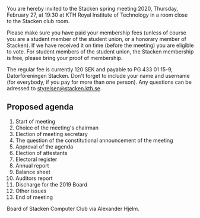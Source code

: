 <!-- 
.. title: Invitation to spring meeting
.. slug: varmote
.. date: 2020-02-19 23:02:00 CET
.. description:
.. category: 2020
-->

You are hereby invited to the Stacken spring meeting 2020, Thursday, February 
27, at 19:30 at KTH Royal Institute of Technology in a room close to the Stacken 
club room.

<!-- TEASER_END -->

Please make sure you have paid your membership fees (unless of course you are a 
student member of the student union, or a honorary member of Stacken). If we 
have received it on time (before the meeting) you are eligible to vote.  For 
student members of the student union, the Stacken membership is free, please 
bring your proof of membership.

The regular fee is currently 120 SEK and payable to PG 433 01 15-9,
Datorföreningen Stacken.  Don't forget to include your name and username (for 
everybody, if you pay for more than one person). Any questions can be adressed 
to styrelsen@stacken.kth.se.

## Proposed agenda

1. Start of meeting
2. Choice of the meeting's chairman
3. Election of meeting secretary
4. The question of the constitutional announcement of the meeting
5. Approval of the agenda
6. Election of attestants
7. Electoral register
8. Annual report
9. Balance sheet
10. Auditors report
11. Discharge for the 2019 Board
12. Other issues
13. End of meeting

Board of Stacken Computer Club via Alexander Hjelm.

